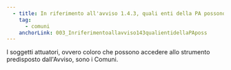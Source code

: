 ```yaml
---
  - title: In riferimento all'avviso 1.4.3, quali enti della PA possono presentare domanda?
    tag:
      - comuni
    anchorLink: 003_Inriferimentoallavviso143qualientidellaPAposs
---
```


I soggetti attuatori, ovvero coloro che possono accedere allo strumento predisposto dall'Avviso, sono i Comuni.